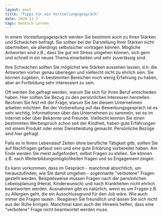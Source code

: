 ```yaml
---
layout: post
title: "Tipps für ein Vorstellungsgespräch"
date: 2020-11-3
tags: Deutsch Lernen
---
```


In einem Vorstellungsgespräch werden Sie bestimmt auch zu Ihren Stärken und Schwächen befragt. Sie sollten bei der Darstellung Ihrer Stärken nicht übertreiben, sie allerdings selbstsicher vortragen können. Mögliche Antworten sind z.B., dass Sie gut mit Stress umgehen können, sich gern und schnell in ein neues Thema einarbeiten und sehr zuverlässig sind.

Ihre Schwächen sollten Sie möglichst wie Stärken aussehen lassen, d.h. die Antworten vorher genau überlegen und vielleicht nicht zu ehrlich sein. Sie können zugeben, in bestimmten Bereichen noch wenig Erfahrung zu haben, aber an Fortbildung sehr interessiert zu sein.

Oft werden Sie gefragt werden, warum Sie sich für Ihren Beruf entschieden haben. Hier sollten Sie Bezug zu den persönlichen Interessen herstellen. Rechnen Sie fest mit der Frage, warum Sie bei diesem Unternehmen arbeiten möchten. Bei der Vorbereitung auf das Bewerbungsgespräch ist es sehr wichtig, Informationen über das Unternehmen zu sammeln, sei es im Internet oder über Bekannte und Freunde. Vielleicht kennen Sie einen bestimmten Werbespruch schon seit der Kindheit, haben gute Erfahrungen mit einem Produkt oder einer Dienstleistung gemacht. Persönliche Bezüge sind hier gefragt.

Falls es in Ihrem Lebenslauf Zeiten ohne berufliche Tätigkeit gitb, sollten Sie auf Nachfragen gefasst sein und eine gute Erklärung vorbereitet haben.
Am Ende werden Sie meist aufgefordert, selbst Fragen zu stellen. Sie können z.B. nach Weiterbildungsmöglichkeiten fragen und so Engagement zeigen. 

Es kann vorkommen, dass im Gespräch - manchmal absichtlich, um herauszufinden, wie Sie damit umgehen - sogennante "verbotene" Fragen gestellt werden. Beispielsweise müssen Fragen nach der persönlichen Lebensplanung (Heirat, Kinderwunsch) und nach Krankheiten nicht ehrlich beantworten werden. Ausnahmen gibt es natürlich, wenn es um Fragen z.B. zu Allergien geht, die ein Ausschlussgrund für den Job wäre. Wie auch immer die Fragen lauten : Reagieren Sie freundlich und lassen Sie sich nicht aus der Ruhe bringen. Manchmal kann auch der Hinweis helfen, dass eine "verbotene" Frage nicht beantwortet werden muss.